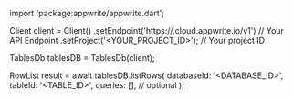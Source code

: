 import 'package:appwrite/appwrite.dart';

Client client = Client()
    .setEndpoint('https://<REGION>.cloud.appwrite.io/v1') // Your API Endpoint
    .setProject('<YOUR_PROJECT_ID>'); // Your project ID

TablesDb tablesDB = TablesDb(client);

RowList result = await tablesDB.listRows(
    databaseId: '<DATABASE_ID>',
    tableId: '<TABLE_ID>',
    queries: [], // optional
);
